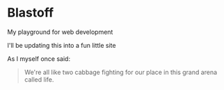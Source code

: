 # Blastoff
My playground for web development

I'll be updating this into a fun little site

As I myself once said:
> We're all like two cabbage fighting for our place
> in this grand arena called life.
